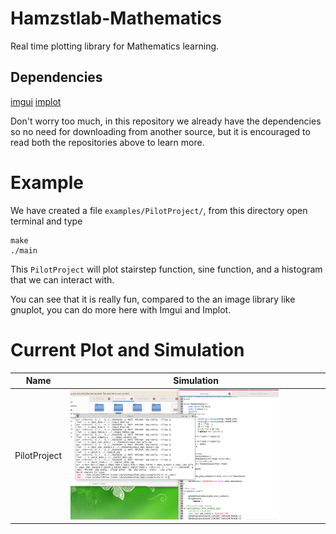 # Hamzstlab-Mathematics
Real time plotting library for Mathematics learning.

## Dependencies
[imgui](https://github.com/ocornut/imgui)
[implot](https://github.com/epezent/implot)

Don't worry too much, in this repository we already have the dependencies so no need for downloading from another source, but it is encouraged to read both the repositories above to learn more.

# Example

We have created a file `examples/PilotProject/`, from this directory open terminal and type

```
make
./main
```

This `PilotProject` will plot stairstep function, sine function, and a histogram that we can interact with.

You can see that it is really fun, compared to the an image library like gnuplot, you can do more here with Imgui and Implot.

# Current Plot and Simulation

| Name | Simulation |
| -------------     | ------------- | 
| PilotProject   | <img src="https://github.com/glanzkaiser/Hamzstlab-Mathematics/blob/main/images/HamzstlabMath.gif" width="83%">
